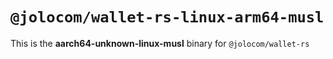 # `@jolocom/wallet-rs-linux-arm64-musl`

This is the **aarch64-unknown-linux-musl** binary for `@jolocom/wallet-rs`
